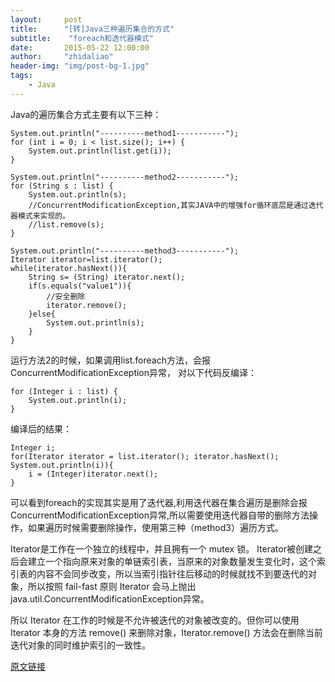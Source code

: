 ```yaml
---
layout:     post
title:      "[转]Java三种遍历集合的方式"
subtitle:    "foreach和迭代器模式"
date:       2015-05-22 12:00:00
author:     "zhidaliao"
header-img: "img/post-bg-1.jpg"
tags:
    - Java
---
```


Java的遍历集合方式主要有以下三种：

```
System.out.println("----------method1-----------");
for (int i = 0; i < list.size(); i++) {
    System.out.println(list.get(i));
}

System.out.println("----------method2-----------");
for (String s : list) {
    System.out.println(s);
    //ConcurrentModificationException,其实JAVA中的增强for循环底层是通过迭代器模式来实现的。
    //list.remove(s);
}

System.out.println("----------method3-----------");
Iterator iterator=list.iterator();
while(iterator.hasNext()){
    String s= (String) iterator.next();
    if(s.equals("value1")){
        //安全删除
        iterator.remove();
    }else{
        System.out.println(s);    
    }
}
```

运行方法2的时候，如果调用list.foreach方法，会报ConcurrentModificationException异常，
对以下代码反编译：

```
for (Integer i : list) { 
    System.out.println(i); 
} 
```

编译后的结果：

```
Integer i; 
for(Iterator iterator = list.iterator(); iterator.hasNext(); System.out.println(i)){ 
    i = (Integer)iterator.next();         
} 
```
可以看到foreach的实现其实是用了迭代器,利用迭代器在集合遍历是删除会报ConcurrentModificationException异常,所以需要使用迭代器自带的删除方法操作，如果遍历时候需要删除操作，使用第三种（method3）遍历方式。

Iterator是工作在一个独立的线程中，并且拥有一个 mutex 锁。 Iterator被创建之后会建立一个指向原来对象的单链索引表，当原来的对象数量发生变化时，这个索引表的内容不会同步改变，所以当索引指针往后移动的时候就找不到要迭代的对象，所以按照 fail-fast 原则 Iterator 会马上抛出java.util.ConcurrentModificationException异常。

所以 Iterator 在工作的时候是不允许被迭代的对象被改变的。但你可以使用 Iterator 本身的方法 remove() 来删除对象，Iterator.remove() 方法会在删除当前迭代对象的同时维护索引的一致性。

[原文链接](https://lostingz.github.io/2017/03/08/java%20foreach%E7%9A%84%E5%AE%9E%E7%8E%B0%E6%96%B9%E5%BC%8F/)